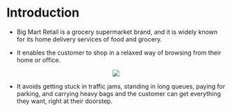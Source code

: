 # Introduction

- Big Mart Retail is a grocery supermarket brand, and it is widely known for its home delivery services of food and grocery. 

- It enables the customer to shop in a relaxed way of browsing from their home or office. 

<center><img src="https://gitlab.com/coldperformer/multimedia/-/raw/main/machine-learning-projects/Images/01-Big-Mart-Intro.jpg"></center>

- It avoids getting stuck in traffic jams, standing in long queues, paying for parking, and carrying heavy bags and the customer can get everything they want, right at their doorstep.